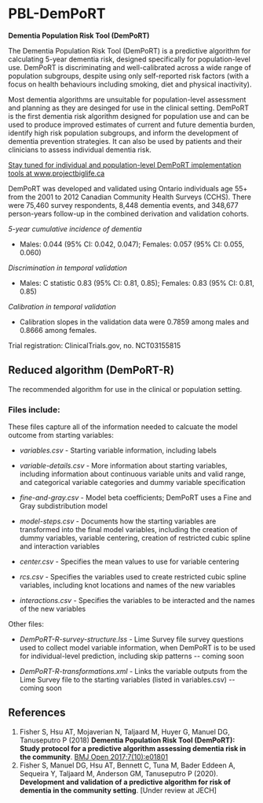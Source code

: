 # PBL-DemPoRT
**Dementia Population Risk Tool (DemPoRT)**

The Dementia Population Risk Tool (DemPoRT) is a predictive algorithm for calculating 5-year dementia risk, designed specifically for population-level use.  DemPoRT is discriminating and well-calibrated across a wide range of population subgroups, despite using only self-reported risk factors (with a focus on health behaviours including smoking, diet and physical inactivity).

Most dementia algorithms are unsuitable for population-level assessment and planning as they are desinged for use in the clinical setting. DemPoRT is the first dementia risk algorithm designed for population use and can be used to produce improved estimates of current and future dementia burden, identify high risk population subgroups, and inform the development of dementia prevention strategies. It can also be used by patients and their clinicians to assess individual dementia risk.

<ins>Stay tuned for individual and population-level DemPoRT implementation tools at www.projectbiglife.ca</ins>

DemPoRT was developed and validated using Ontario individuals age 55+ from the 2001 to 2012 Canadian Community Health Surveys (CCHS). There were 75,460 survey respondents, 8,448 dementia events, and 348,677 person-years follow-up in the combined derivation and validation cohorts.

*5-year cumulative incidence of dementia*

* Males: 0.044 (95% CI: 0.042, 0.047); Females: 0.057 (95% CI: 0.055, 0.060)

*Discrimination in temporal validation*

* Males: C statistic 0.83 (95% CI: 0.81, 0.85); Females: 0.83 (95% CI: 0.81, 0.85)

*Calibration in temporal validation*

* Calibration slopes in the validation data were 0.7859 among males and 0.8666 among females. 

Trial registration: ClinicalTrials.gov, no. NCT03155815

## Reduced algorithm (DemPoRT-R)

The recommended algorithm for use in the clinical or population setting.

### Files include:
These files capture all of the information needed to calcuate the model outcome from starting variables:

* *variables.csv* - Starting variable information, including labels

* *variable-details.csv* - More information about starting variables, including information about continuous variable units and valid range, and categorical variable categories and dummy variable specification

* *fine-and-gray.csv* - Model beta coefficients; DemPoRT uses a Fine and Gray subdistribution model

* *model-steps.csv* - Documents how the starting variables are transformed into the final model variables, including the creation of dummy variables, variable centering, creation of restricted cubic spline and interaction variables

* *center.csv* - Specifies the mean values to use for variable centering

* *rcs.csv* - Specifies the variables used to create restricted cubic spline variables, including knot locations and names of the new variables

* *interactions.csv* - Specifies the variables to be interacted and the names of the new variables  

Other files:

* *DemPoRT-R-survey-structure.lss* - Lime Survey file survey questions used to collect model variable information, when DemPoRT is to be used for individual-level prediction, including skip patterns -- coming soon

* *DemPoRT-R-transformations.xml* - Links the variable outputs from the Lime Survey file to the starting variables (listed in variables.csv) -- coming soon


## References

1. Fisher S, Hsu AT, Mojaverian N, Taljaard M, Huyer G, Manuel DG, Tanuseputro P (2018) **Dementia Population Risk Tool (DemPoRT): Study protocol for a predictive algorithm assessing dementia risk in the community**. [BMJ Open 2017;7(10):e01801](https://bmjopen.bmj.com/content/7/10/e018018)
2. Fisher S, Manuel DG, Hsu AT, Bennett C, Tuna M, Bader Eddeen A, Sequeira Y, Taljaard M, Anderson GM, Tanuseputro P (2020). **Development and validation of a predictive algorithm for risk of dementia in the community setting**. [Under review at JECH]
